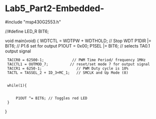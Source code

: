 # Lab5_Part2-Embedded-
#include "msp430G2553.h"

//#define LED_R BIT6;

void main(void)
{
    WDTCTL = WDTPW + WDTHOLD;  // Stop WDT
     P1DIR |= BIT6;             // P1.6 set for output
     P1OUT = 0x00;
     P1SEL |= BIT6;             // selects TA0.1 output signal


     TACCR0 = 62500-1;             // PWM Time Period/ frequency 1MHz
     TACCTL1 = OUTMOD_7;          // reset/set mode 7 for output signal
     TACCR1 = 6250-1;                // PWM Duty cycle is 10%
     TACTL = TASSEL_2 + ID_3+MC_1;   // SMCLK and Up Mode (8)


     while(1){


         P1OUT ^= BIT6; // Toggles red LED
     }

}
